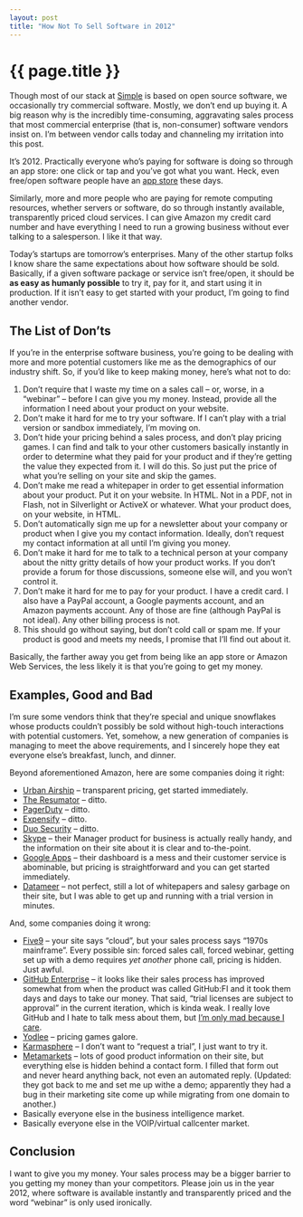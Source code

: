```yaml
---
layout: post
title: "How Not To Sell Software in 2012"
---
```


{{ page.title }}
================

Though most of our stack at [Simple](https://www.simple.com/) is based on open source software, we occasionally try commercial software. Mostly, we don’t end up buying it. A big reason why is the incredibly time-consuming, aggravating sales process that most commercial enterprise (that is, non-consumer) software vendors insist on. I’m between vendor calls today and channeling my irritation into this post.

It’s 2012. Practically everyone who’s paying for software is doing so through an app store: one click or tap and you’ve got what you want. Heck, even free/open software people have an [app store](https://en.wikipedia.org/wiki/Ubuntu_App_Store) these days.

Similarly, more and more people who are paying for remote computing resources, whether servers or software, do so through instantly available, transparently priced cloud services. I can give Amazon my credit card number and have everything I need to run a growing business without ever talking to a salesperson. I like it that way.

Today’s startups are tomorrow’s enterprises. Many of the other startup folks I know share the same expectations about how software should be sold. Basically, if a given software package or service isn’t free/open, it should be **as easy as humanly possible** to try it, pay for it, and start using it in production. If it isn’t easy to get started with your product, I’m going to find another vendor.

The List of Don’ts
------------------

If you’re in the enterprise software business, you’re going to be dealing with more and more potential customers like me as the demographics of our industry shift. So, if you’d like to keep making money, here’s what not to do:

1.  Don’t require that I waste my time on a sales call – or, worse, in a “webinar” – before I can give you my money. Instead, provide all the information I need about your product on your website.
2.  Don’t make it hard for me to try your software. If I can’t play with a trial version or sandbox immediately, I’m moving on.
3.  Don’t hide your pricing behind a sales process, and don’t play pricing games. I can find and talk to your other customers basically instantly in order to determine what they paid for your product and if they’re getting the value they expected from it. I will do this. So just put the price of what you’re selling on your site and skip the games.
4.  Don’t make me read a whitepaper in order to get essential information about your product. Put it on your website. In HTML. Not in a PDF, not in Flash, not in Silverlight or ActiveX or whatever. What your product does, on your website, in HTML.
5.  Don’t automatically sign me up for a newsletter about your company or product when I give you my contact information. Ideally, don’t request my contact information at all until I’m giving you money.
6.  Don’t make it hard for me to talk to a technical person at your company about the nitty gritty details of how your product works. If you don’t provide a forum for those discussions, someone else will, and you won’t control it.
7.  Don’t make it hard for me to pay for your product. I have a credit card. I also have a PayPal account, a Google payments account, and an Amazon payments account. Any of those are fine (although PayPal is not ideal). Any other billing process is not.
8.  This should go without saying, but don’t cold call or spam me. If your product is good and meets my needs, I promise that I’ll find out about it.

Basically, the farther away you get from being like an app store or Amazon Web Services, the less likely it is that you’re going to get my money.

Examples, Good and Bad
----------------------

I’m sure some vendors think that they’re special and unique snowflakes whose products couldn’t possibly be sold without high-touch interactions with potential customers. Yet, somehow, a new generation of companies is managing to meet the above requirements, and I sincerely hope they eat everyone else’s breakfast, lunch, and dinner.

Beyond aforementioned Amazon, here are some companies doing it right:

-   [Urban Airship](http://urbanairship.com/pricing/) – transparent pricing, get started immediately.
-   [The Resumator](https://app.theresumator.com/app/account/plans) – ditto.
-   [PagerDuty](http://www.pagerduty.com/pricing) – ditto.
-   [Expensify](https://www.expensify.com/#signup) – ditto.
-   [Duo Security](http://www.duosecurity.com/pricing) – ditto.
-   [Skype](http://www.skype.com/intl/en-us/business/skype-manager) – their Manager product for business is actually really handy, and the information on their site about it is clear and to-the-point.
-   [Google Apps](http://www.google.com/apps/intl/en/business/index.html) – their dashboard is a mess and their customer service is abominable, but pricing is straightforward and you can get started immediately.
-   [Datameer](http://datameer.com/) – not perfect, still a lot of whitepapers and salesy garbage on their site, but I was able to get up and running with a trial version in minutes.

And, some companies doing it wrong:

-   [Five9](http://www.five9.com/) – your site says “cloud”, but your sales process says “1970s mainframe”. Every possible sin: forced sales call, forced webinar, getting set up with a demo requires *yet another* phone call, pricing is hidden. Just awful.
-   [GitHub Enterprise](https://enterprise.github.com/) – it looks like their sales process has improved somewhat from when the product was called GitHub:FI and it took them days and days to take our money. That said, “trial licenses are subject to approval” in the current iteration, which is kinda weak. I really love GitHub and I hate to talk mess about them, but [I’m only mad because I care](http://caremad.com/).
-   [Yodlee](http://yodlee.com/) – pricing games galore.
-   [Karmasphere](http://www.karmasphere.com/) – I don’t want to “request a trial”, I just want to try it.
-   [Metamarkets](http://metamarkets.com/) – lots of good product information on their site, but everything else is hidden behind a contact form. I filled that form out and never heard anything back, not even an automated reply. (Updated: they got back to me and set me up withe a demo; apparently they had a bug in their marketing site come up while migrating from one domain to another.)
-   Basically everyone else in the business intelligence market.
-   Basically everyone else in the VOIP/virtual callcenter market.

Conclusion
----------

I want to give you my money. Your sales process may be a bigger barrier to you getting my money than your competitors. Please join us in the year 2012, where software is available instantly and transparently priced and the word “webinar” is only used ironically.
